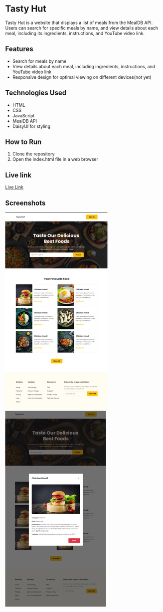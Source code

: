 # Tasty Hut

Tasty Hut is a website that displays a list of meals from the MealDB API. Users can search for specific meals by name, and view details about each meal, including its ingredients, instructions, and YouTube video link.

## Features

* Search for meals by name
* View details about each meal, including ingredients, instructions, and YouTube video link
* Responsive design for optimal viewing on different devices(not yet)

## Technologies Used

* HTML
* CSS
* JavaScript
* MealDB API
* DaisyUI for styling

## How to Run

1. Clone the repository
2. Open the index.html file in a web browser

## Live link

[Live Link](https://phanthom-mekat.github.io/Mealdb-project/)

## Screenshots

![screenshot of the homepage](images/frontend.png)
![screenshot of a meal's details page](images/modal.png)
